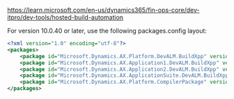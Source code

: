 https://learn.microsoft.com/en-us/dynamics365/fin-ops-core/dev-itpro/dev-tools/hosted-build-automation


For version 10.0.40 or later, use the following packages.config layout:
```xml
<?xml version="1.0" encoding="utf-8"?>
<packages>
    <package id="Microsoft.Dynamics.AX.Platform.DevALM.BuildXpp" version="7.0.7279.40" targetFramework="net40" />
    <package id="Microsoft.Dynamics.AX.Application1.DevALM.BuildXpp" version="10.0.1935.21" targetFramework="net40" />
    <package id="Microsoft.Dynamics.AX.Application2.DevALM.BuildXpp" version="10.0.1935.21" targetFramework="net40" />
    <package id="Microsoft.Dynamics.AX.ApplicationSuite.DevALM.BuildXpp" version="10.0.1935.21" targetFramework="net40" />
    <package id="Microsoft.Dynamics.AX.Platform.CompilerPackage" version="7.0.7279.40" targetFramework="net40" />
</packages>
```